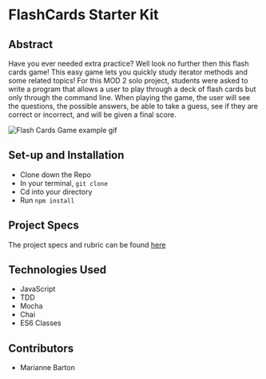 # FlashCards Starter Kit

## Abstract
Have you ever needed extra practice? Well look no further then this flash cards game! This easy game lets you quickly study iterator methods and some related topics! For this MOD 2 solo project, students were asked to write a program that allows a user to play through a deck of flash cards but only through the command line. When playing the game, the user will see the questions, the possible answers, be able to take a guess, see if they are correct or incorrect, and will be given a final score.

![Flash Cards Game example gif](https://user-images.githubusercontent.com/102000070/178083019-e3b549b0-99e7-475a-b470-aa620ab4102d.gif)

## Set-up and Installation
- Clone down the Repo
- In your terminal, ```git clone```
- Cd into your directory
- Run ```npm install```

## Project Specs
The project specs and rubric  can be found [here](https://frontend.turing.edu/projects/flash-cards.html)

## Technologies Used
- JavaScript
- TDD
- Mocha
- Chai
- ES6 Classes

## Contributors
- Marianne Barton
